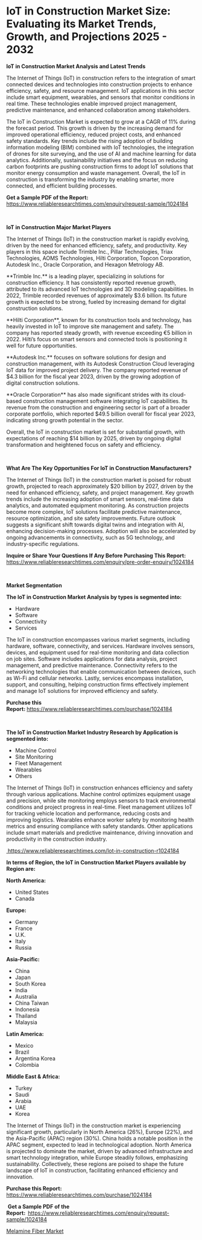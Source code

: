 <p><h1>loT in Construction Market Size: Evaluating its Market Trends, Growth, and Projections 2025 - 2032</h1></p><p><strong>loT in Construction Market Analysis and Latest Trends</strong></p>
<p><p>The Internet of Things (IoT) in construction refers to the integration of smart connected devices and technologies into construction projects to enhance efficiency, safety, and resource management. IoT applications in this sector include smart equipment, wearables, and sensors that monitor conditions in real time. These technologies enable improved project management, predictive maintenance, and enhanced collaboration among stakeholders.</p><p>The IoT in Construction Market is expected to grow at a CAGR of 11% during the forecast period. This growth is driven by the increasing demand for improved operational efficiency, reduced project costs, and enhanced safety standards. Key trends include the rising adoption of building information modeling (BIM) combined with IoT technologies, the integration of drones for site surveying, and the use of AI and machine learning for data analytics. Additionally, sustainability initiatives and the focus on reducing carbon footprints are pushing construction firms to adopt IoT solutions that monitor energy consumption and waste management. Overall, the IoT in construction is transforming the industry by enabling smarter, more connected, and efficient building processes.</p></p>
<p><strong>Get a Sample PDF of the Report:&nbsp;</strong> <a href="https://www.reliableresearchtimes.com/enquiry/request-sample/1024184?utm_campaign=2583&utm_medium=2&utm_source=Github&utm_content=ia&utm_term=06032025&utm_id=lot-in-construction">https://www.reliableresearchtimes.com/enquiry/request-sample/1024184</a></p>
<p>&nbsp;</p>
<p><strong>loT in Construction Major Market Players</strong></p>
<p><p>The Internet of Things (IoT) in the construction market is rapidly evolving, driven by the need for enhanced efficiency, safety, and productivity. Key players in this space include Trimble Inc., Pillar Technologies, Triax Technologies, AOMS Technologies, Hilti Corporation, Topcon Corporation, Autodesk Inc., Oracle Corporation, and Hexagon Metrology AB.</p><p>**Trimble Inc.** is a leading player, specializing in solutions for construction efficiency. It has consistently reported revenue growth, attributed to its advanced IoT technologies and 3D modeling capabilities. In 2022, Trimble recorded revenues of approximately $3.6 billion. Its future growth is expected to be strong, fueled by increasing demand for digital construction solutions.</p><p>**Hilti Corporation**, known for its construction tools and technology, has heavily invested in IoT to improve site management and safety. The company has reported steady growth, with revenue exceeding €5 billion in 2022. Hilti’s focus on smart sensors and connected tools is positioning it well for future opportunities.</p><p>**Autodesk Inc.** focuses on software solutions for design and construction management, with its Autodesk Construction Cloud leveraging IoT data for improved project delivery. The company reported revenue of $4.3 billion for the fiscal year 2023, driven by the growing adoption of digital construction solutions.</p><p>**Oracle Corporation** has also made significant strides with its cloud-based construction management software integrating IoT capabilities. Its revenue from the construction and engineering sector is part of a broader corporate portfolio, which reported $49.5 billion overall for fiscal year 2023, indicating strong growth potential in the sector.</p><p>Overall, the IoT in construction market is set for substantial growth, with expectations of reaching $14 billion by 2025, driven by ongoing digital transformation and heightened focus on safety and efficiency.</p></p>
<p>&nbsp;</p>
<p><strong>What Are The Key Opportunities For loT in Construction Manufacturers?</strong></p>
<p><p>The Internet of Things (IoT) in the construction market is poised for robust growth, projected to reach approximately $20 billion by 2027, driven by the need for enhanced efficiency, safety, and project management. Key growth trends include the increasing adoption of smart sensors, real-time data analytics, and automated equipment monitoring. As construction projects become more complex, IoT solutions facilitate predictive maintenance, resource optimization, and site safety improvements. Future outlook suggests a significant shift towards digital twins and integration with AI, enhancing decision-making processes. Adoption will also be accelerated by ongoing advancements in connectivity, such as 5G technology, and industry-specific regulations.</p></p>
<p><strong>Inquire or Share Your Questions If Any Before Purchasing This Report:</strong> <a href="https://www.reliableresearchtimes.com/enquiry/pre-order-enquiry/1024184?utm_campaign=2583&utm_medium=2&utm_source=Github&utm_content=ia&utm_term=06032025&utm_id=lot-in-construction">https://www.reliableresearchtimes.com/enquiry/pre-order-enquiry/1024184</a></p>
<p>&nbsp;</p>
<p><strong>Market Segmentation</strong></p>
<p><strong>The loT in Construction Market Analysis by types is segmented into:</strong></p>
<p><ul><li>Hardware</li><li>Software</li><li>Connectivity</li><li>Services</li></ul></p>
<p><p>The IoT in construction encompasses various market segments, including hardware, software, connectivity, and services. Hardware involves sensors, devices, and equipment used for real-time monitoring and data collection on job sites. Software includes applications for data analysis, project management, and predictive maintenance. Connectivity refers to the networking technologies that enable communication between devices, such as Wi-Fi and cellular networks. Lastly, services encompass installation, support, and consulting, helping construction firms effectively implement and manage IoT solutions for improved efficiency and safety.</p></p>
<p><strong>Purchase this Report:&nbsp;</strong><a href="https://www.reliableresearchtimes.com/purchase/1024184?utm_campaign=2583&utm_medium=2&utm_source=Github&utm_content=ia&utm_term=06032025&utm_id=lot-in-construction">https://www.reliableresearchtimes.com/purchase/1024184</a></p>
<p>&nbsp;</p>
<p><strong>The loT in Construction Market Industry Research by Application is segmented into:</strong></p>
<p><ul><li>Machine Control</li><li>Site Monitoring</li><li>Fleet Management</li><li>Wearables</li><li>Others</li></ul></p>
<p><p>The Internet of Things (IoT) in construction enhances efficiency and safety through various applications. Machine control optimizes equipment usage and precision, while site monitoring employs sensors to track environmental conditions and project progress in real-time. Fleet management utilizes IoT for tracking vehicle location and performance, reducing costs and improving logistics. Wearables enhance worker safety by monitoring health metrics and ensuring compliance with safety standards. Other applications include smart materials and predictive maintenance, driving innovation and productivity in the construction industry.</p></p>
<p><a href="https://www.reliableresearchtimes.com/lot-in-construction-r1024184?utm_campaign=2583&utm_medium=2&utm_source=Github&utm_content=ia&utm_term=06032025&utm_id=lot-in-construction">&nbsp;https://www.reliableresearchtimes.com/lot-in-construction-r1024184</a></p>
<p><strong>In terms of Region, the loT in Construction Market Players available by Region are:</strong></p>
<p>
    <p> <strong> North America: </strong>
        <ul>
            <li>United States</li>
            <li>Canada</li>
        </ul>
        </p> 
    <p> <strong> Europe: </strong>
        <ul>
            <li>Germany</li>
            <li>France</li>
            <li>U.K.</li>
            <li>Italy</li>
            <li>Russia</li>
        </ul>
        </p> 
    <p> <strong> Asia-Pacific: </strong>
        <ul>
            <li>China</li>
            <li>Japan</li>
            <li>South Korea</li>
            <li>India</li>
            <li>Australia</li>
            <li>China Taiwan</li>
            <li>Indonesia</li>
            <li>Thailand</li>
            <li>Malaysia</li>
        </ul>
        </p> 
    <p> <strong> Latin America: </strong>
        <ul>
            <li>Mexico</li>
            <li>Brazil</li>
            <li>Argentina Korea</li>
            <li>Colombia</li>
        </ul>
        </p> 
    <p> <strong> Middle East & Africa: </strong>
        <ul>
            <li>Turkey</li>
            <li>Saudi</li>
            <li>Arabia</li>
            <li>UAE</li>
            <li>Korea</li>
        </ul>
    </p>
    </p>
<p><p>The Internet of Things (IoT) in the construction market is experiencing significant growth, particularly in North America (26%), Europe (22%), and the Asia-Pacific (APAC) region (30%). China holds a notable position in the APAC segment, expected to lead in technological adoption. North America is projected to dominate the market, driven by advanced infrastructure and smart technology integration, while Europe steadily follows, emphasizing sustainability. Collectively, these regions are poised to shape the future landscape of IoT in construction, facilitating enhanced efficiency and innovation.</p></p>
<p><strong>Purchase this Report: </strong><a href="https://www.reliableresearchtimes.com/purchase/1024184?utm_campaign=2583&utm_medium=2&utm_source=Github&utm_content=ia&utm_term=06032025&utm_id=lot-in-construction">https://www.reliableresearchtimes.com/purchase/1024184</a></p>
<p>&nbsp;<strong>Get a Sample PDF of the Report:&nbsp;&nbsp;</strong><a href="https://www.reliableresearchtimes.com/enquiry/request-sample/1024184?utm_campaign=2583&utm_medium=2&utm_source=Github&utm_content=ia&utm_term=06032025&utm_id=lot-in-construction">https://www.reliableresearchtimes.com/enquiry/request-sample/1024184</a></p>
<p><strong></strong></p>
<p><p><a href="https://github.com/manesros8/Market-Research-Report-List-1/blob/main/melamine-fiber-market.md?utm_campaign=2583&utm_medium=2&utm_source=Github&utm_content=ia&utm_term=06032025&utm_id=lot-in-construction">Melamine Fiber Market</a></p></p>